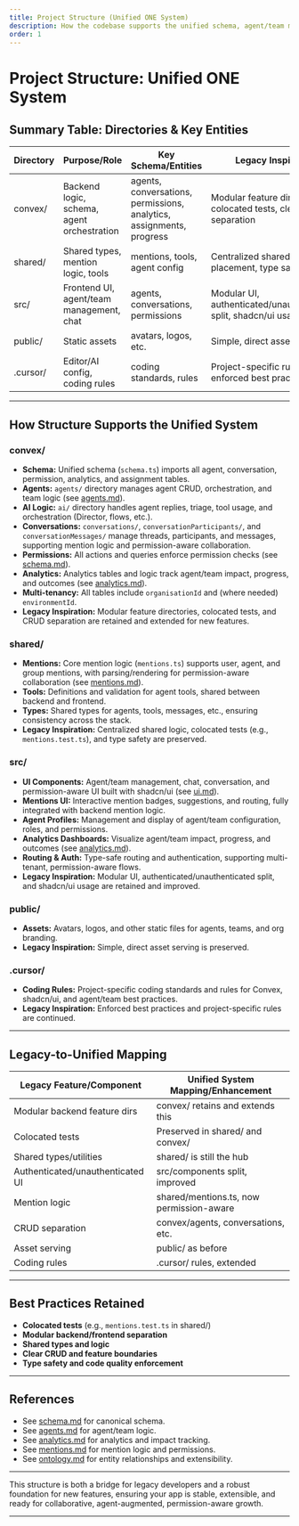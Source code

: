 ```yaml
---
title: Project Structure (Unified ONE System)
description: How the codebase supports the unified schema, agent/team model, and permission-aware collaboration
order: 1
---
```


# Project Structure: Unified ONE System

## Summary Table: Directories & Key Entities
| Directory      | Purpose/Role                                 | Key Schema/Entities                | Legacy Inspiration |
|---------------|----------------------------------------------|------------------------------------|-------------------|
| convex/       | Backend logic, schema, agent orchestration   | agents, conversations, permissions, analytics, assignments, progress | Modular feature directories, colocated tests, clear CRUD separation |
| shared/       | Shared types, mention logic, tools           | mentions, tools, agent config      | Centralized shared logic, test placement, type safety |
| src/          | Frontend UI, agent/team management, chat     | agents, conversations, permissions | Modular UI, authenticated/unauthenticated split, shadcn/ui usage |
| public/       | Static assets                                | avatars, logos, etc.               | Simple, direct asset serving |
| .cursor/      | Editor/AI config, coding rules               | coding standards, rules            | Project-specific rules, enforced best practices |

---

## How Structure Supports the Unified System

### convex/
- **Schema:** Unified schema (`schema.ts`) imports all agent, conversation, permission, analytics, and assignment tables.
- **Agents:** `agents/` directory manages agent CRUD, orchestration, and team logic (see [agents.md](./agents.md)).
- **AI Logic:** `ai/` directory handles agent replies, triage, tool usage, and orchestration (Director, flows, etc.).
- **Conversations:** `conversations/`, `conversationParticipants/`, and `conversationMessages/` manage threads, participants, and messages, supporting mention logic and permission-aware collaboration.
- **Permissions:** All actions and queries enforce permission checks (see [schema.md](./schema.md)).
- **Analytics:** Analytics tables and logic track agent/team impact, progress, and outcomes (see [analytics.md](./analytics.md)).
- **Multi-tenancy:** All tables include `organisationId` and (where needed) `environmentId`.
- **Legacy Inspiration:** Modular feature directories, colocated tests, and CRUD separation are retained and extended for new features.

### shared/
- **Mentions:** Core mention logic (`mentions.ts`) supports user, agent, and group mentions, with parsing/rendering for permission-aware collaboration (see [mentions.md](./mentions.md)).
- **Tools:** Definitions and validation for agent tools, shared between backend and frontend.
- **Types:** Shared types for agents, tools, messages, etc., ensuring consistency across the stack.
- **Legacy Inspiration:** Centralized shared logic, colocated tests (e.g., `mentions.test.ts`), and type safety are preserved.

### src/
- **UI Components:** Agent/team management, chat, conversation, and permission-aware UI built with shadcn/ui (see [ui.md](./ui.md)).
- **Mentions UI:** Interactive mention badges, suggestions, and routing, fully integrated with backend mention logic.
- **Agent Profiles:** Management and display of agent/team configuration, roles, and permissions.
- **Analytics Dashboards:** Visualize agent/team impact, progress, and outcomes (see [analytics.md](./analytics.md)).
- **Routing & Auth:** Type-safe routing and authentication, supporting multi-tenant, permission-aware flows.
- **Legacy Inspiration:** Modular UI, authenticated/unauthenticated split, and shadcn/ui usage are retained and improved.

### public/
- **Assets:** Avatars, logos, and other static files for agents, teams, and org branding.
- **Legacy Inspiration:** Simple, direct asset serving is preserved.

### .cursor/
- **Coding Rules:** Project-specific coding standards and rules for Convex, shadcn/ui, and agent/team best practices.
- **Legacy Inspiration:** Enforced best practices and project-specific rules are continued.

---

## Legacy-to-Unified Mapping
| Legacy Feature/Component         | Unified System Mapping/Enhancement |
|----------------------------------|------------------------------------|
| Modular backend feature dirs     | convex/ retains and extends this   |
| Colocated tests                  | Preserved in shared/ and convex/   |
| Shared types/utilities           | shared/ is still the hub           |
| Authenticated/unauthenticated UI | src/components split, improved     |
| Mention logic                    | shared/mentions.ts, now permission-aware |
| CRUD separation                  | convex/agents, conversations, etc. |
| Asset serving                    | public/ as before                  |
| Coding rules                     | .cursor/ rules, extended           |

---

## Best Practices Retained
- **Colocated tests** (e.g., `mentions.test.ts` in shared/)
- **Modular backend/frontend separation**
- **Shared types and logic**
- **Clear CRUD and feature boundaries**
- **Type safety and code quality enforcement**

---

## References
- See [schema.md](./schema.md) for canonical schema.
- See [agents.md](./agents.md) for agent/team logic.
- See [analytics.md](./analytics.md) for analytics and impact tracking.
- See [mentions.md](./mentions.md) for mention logic and permissions.
- See [ontology.md](./ontology.md) for entity relationships and extensibility.

---

This structure is both a bridge for legacy developers and a robust foundation for new features, ensuring your app is stable, extensible, and ready for collaborative, agent-augmented, permission-aware growth.

---

